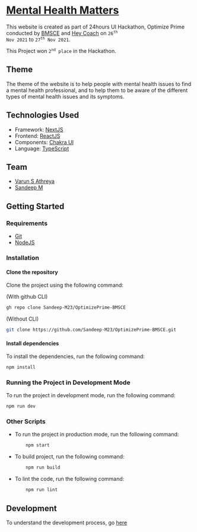# [Mental Health Matters](https://optimize-prime-bmsce.vercel.app/)

This website is created as part of 24hours UI Hackathon, Optimize Prime conducted by [BMSCE](https://www.bmsce.ac.in/) and  [Hey Coach](https://heycoach.in/home) on <code>26<sup>th</sup> Nov 2021</code> to <code>27<sup>th</sup> Nov 2021</code>.

This Project won <code>2<sup>nd</sup> place</code> in the Hackathon.

## Theme

The theme of the website is to help people with mental health issues to find a mental health professional,  and to help them to be aware of the different types of mental health issues and its symptoms.

## Technologies Used

- Framework: [NextJS](https://nextjs.org/)
- Frontend: [ReactJS](https://reactjs.org/)
- Components: [Chakra UI](https://chakra-ui.com/)
- Language: [TypeScript](https://www.typescriptlang.org/)

## Team

- [Varun S Athreya](https://github.com/VarunSAthreya)
- [Sandeep M](https://github.com/Sandeep-M23)

## Getting Started

### Requirements

- [Git](https://git-scm.com/)
- [NodeJS](https://nodejs.org/)

### Installation

#### Clone the repository

Clone the project using the following command:

(With github CLI)

```bash
gh repo clone Sandeep-M23/OptimizePrime-BMSCE
```

(Without CLI)

```bash
git clone https://github.com/Sandeep-M23/OptimizePrime-BMSCE.git
```

#### Install dependencies

To install the dependencies, run the following command:

```bash
npm install
```

### Running the Project in Development Mode

To run the project in development mode, run the following command:

```bash
npm run dev
```

### Other Scripts

- To run the project in production mode, run the following command:

    ```bash
        npm start
    ```

- To build project, run the following command:

    ```bash
        npm run build
    ```

- To lint the code, run the following command:

    ```bash
        npm run lint
    ```

## Development

To understand the development process, go [here](https://nextjs.org/docs/deployment)
